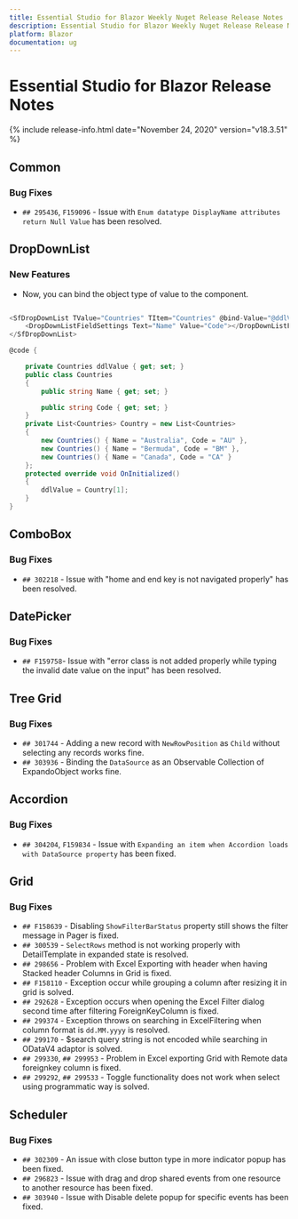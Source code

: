 ```yaml
---
title: Essential Studio for Blazor Weekly Nuget Release Release Notes  
description: Essential Studio for Blazor Weekly Nuget Release Release Notes  
platform: Blazor
documentation: ug
---
```


# Essential Studio for Blazor  Release Notes  

{% include release-info.html date="November 24, 2020"  version="v18.3.51" %} 


##  Common

###    Bug Fixes

- `## 295436`, `F159096` - Issue with `Enum datatype DisplayName attributes return Null Value` has been resolved.

##  DropDownList

###    New Features

-  Now, you can bind the object type of value to the component.

```csharp

<SfDropDownList TValue="Countries" TItem="Countries" @bind-Value="@ddlValue" Placeholder="Select a country" DataSource="@Country">
    <DropDownListFieldSettings Text="Name" Value="Code"></DropDownListFieldSettings>
</SfDropDownList>

@code {

    private Countries ddlValue { get; set; }
    public class Countries
    {
        public string Name { get; set; }

        public string Code { get; set; }
    }
    private List<Countries> Country = new List<Countries>
    {
        new Countries() { Name = "Australia", Code = "AU" },
        new Countries() { Name = "Bermuda", Code = "BM" },
        new Countries() { Name = "Canada", Code = "CA" }
    };
    protected override void OnInitialized()
    {
        ddlValue = Country[1];
    }
}
```

##  ComboBox

###    Bug Fixes

- `## 302218` - Issue with "home and end key is not navigated properly" has been resolved.

##  DatePicker

###    Bug Fixes

- `## F159758`- Issue with "error class is not added properly while typing the invalid date value on the input" has been resolved.

##  Tree Grid

###    Bug Fixes

- `## 301744` - Adding a new record with `NewRowPosition` as `Child` without selecting any records works fine.
- `## 303936` - Binding the `DataSource` as an Observable Collection of ExpandoObject works fine.

##  Accordion

###    Bug Fixes

- `## 304204`, `F159834` - Issue with `Expanding an item when Accordion loads with DataSource property` has been fixed.

##  Grid

###    Bug Fixes

- `## F158639` - Disabling `ShowFilterBarStatus` property still shows the filter message in Pager is fixed.
- `## 300539` - `SelectRows` method is not working properly with DetailTemplate in expanded state is resolved.
- `## 298656` - Problem with Excel Exporting with header when having Stacked header Columns in Grid is fixed.
- `## F158110` - Exception occur while grouping a column after resizing it in grid is solved.
- `## 292628` - Exception occurs when opening the Excel Filter dialog second time after filtering ForeignKeyColumn is fixed.
- `## 299374` - Exception throws on searching in ExcelFiltering when column format is `dd.MM.yyyy` is resolved.
- `## 299170` - $search query string is not encoded while searching in ODataV4 adaptor is solved.
- `## 299330`, `## 299953` - Problem in Excel exporting Grid with Remote data foreignkey column is fixed.
- `## 299292`, `## 299533` - Toggle functionality does not work when select using programmatic way is solved.

 ##  Scheduler

###    Bug Fixes

- `## 302309` - An issue with close button type in more indicator popup has been fixed.
- `## 296823` - Issue with drag and drop shared events from one resource to another resource has been fixed.
- `## 303940` - Issue with Disable delete popup for specific events has been fixed.